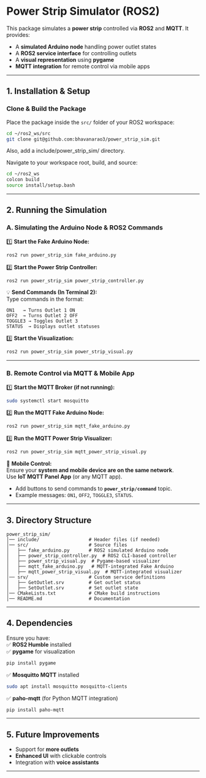 # **Power Strip Simulator (ROS2)**  

This package simulates a **power strip** controlled via **ROS2** and **MQTT**. It provides:  
- A **simulated Arduino node** handling power outlet states  
- A **ROS2 service interface** for controlling outlets  
- A **visual representation** using **pygame**  
- **MQTT integration** for remote control via mobile apps  

---

## **1. Installation & Setup**  

### **Clone & Build the Package**  
Place the package inside the `src/` folder of your ROS2 workspace:  
```bash
cd ~/ros2_ws/src
git clone git@github.com:bhavanarao3/power_strip_sim.git
```
Also, add a include/power_strip_sim/ directory.

Navigate to your workspace root, build, and source:  
```bash
cd ~/ros2_ws
colcon build
source install/setup.bash
```

---

## **2. Running the Simulation**  

### **A. Simulating the Arduino Node & ROS2 Commands**  
1️⃣ **Start the Fake Arduino Node:**  
```bash
ros2 run power_strip_sim fake_arduino.py
```
2️⃣ **Start the Power Strip Controller:**  
```bash
ros2 run power_strip_sim power_strip_controller.py
```
💡 **Send Commands (In Terminal 2):**  
Type commands in the format:  
```
ON1   → Turns Outlet 1 ON  
OFF2  → Turns Outlet 2 OFF  
TOGGLE3 → Toggles Outlet 3  
STATUS  → Displays outlet statuses  
```

3️⃣ **Start the Visualization:**  
```bash
ros2 run power_strip_sim power_strip_visual.py
```

---

### **B. Remote Control via MQTT & Mobile App**  

1️⃣ **Start the MQTT Broker (if not running):**  
```bash
sudo systemctl start mosquitto
```

2️⃣ **Run the MQTT Fake Arduino Node:**  
```bash
ros2 run power_strip_sim mqtt_fake_arduino.py
```

3️⃣ **Run the MQTT Power Strip Visualizer:**  
```bash
ros2 run power_strip_sim mqtt_power_strip_visual.py
```

📱 **Mobile Control:**  
Ensure your **system and mobile device are on the same network**.  
Use **IoT MQTT Panel App** (or any MQTT app).  
- Add buttons to send commands to **`power_strip/command`** topic.  
- Example messages: `ON1`, `OFF2`, `TOGGLE3`, `STATUS`.  

---

## **3. Directory Structure**  
```
power_strip_sim/
│── include/                  # Header files (if needed)
│── src/                      # Source files
│   ├── fake_arduino.py       # ROS2 simulated Arduino node
│   ├── power_strip_controller.py  # ROS2 CLI-based controller
│   ├── power_strip_visual.py  # Pygame-based visualizer
│   ├── mqtt_fake_arduino.py   # MQTT-integrated Fake Arduino
│   ├── mqtt_power_strip_visual.py  # MQTT-integrated visualizer
│── srv/                      # Custom service definitions
│   ├── GetOutlet.srv         # Get outlet status
│   ├── SetOutlet.srv         # Set outlet state
│── CMakeLists.txt            # CMake build instructions
│── README.md                 # Documentation
```

---

## **4. Dependencies**  
Ensure you have:  
✅ **ROS2 Humble** installed  
✅ **pygame** for visualization  
```bash
pip install pygame
```  
✅ **Mosquitto MQTT** installed  
```bash
sudo apt install mosquitto mosquitto-clients
```
✅ **paho-mqtt** (for Python MQTT integration)  
```bash
pip install paho-mqtt
```

---

## **5. Future Improvements**  
- Support for **more outlets**  
- **Enhanced UI** with clickable controls  
- Integration with **voice assistants**  

---


